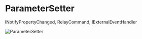 # ParameterSetter
INotifyPropertyChanged, RelayCommand, IExternalEventHandler

![ParameterSetter](https://user-images.githubusercontent.com/27025848/135544694-193fe26e-17b4-4bae-b27c-1de3526edca4.gif)
